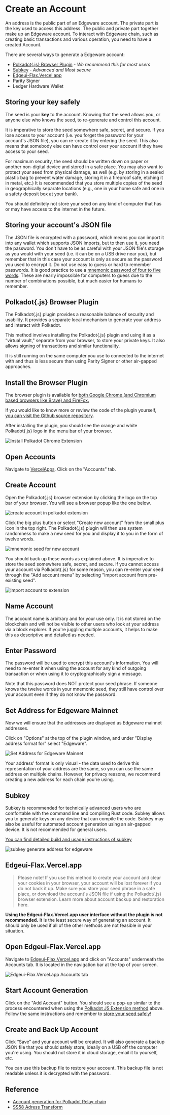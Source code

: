 # Create an Account <a href="Create-an-account" id="Create-an-account"></a>

An address is the public part of an Edgeware account. The private part is the key used to access this address. The public and private part together make up an Edgeware account. To interact with Edgeware chain, such as creating basic transactions and various operation, you need to have a created Account.

There are several ways to generate a Edgeware account:

* [Polkadot{.js} Browser Plugin](create-an-account.md#Polkadot{.js}-Browser-Plugin) - _We recommend this for most users_
* [Subkey](create-an-account.md#subkey) - _Advanced and Most secure_
* [Edgeui-Flax.Vercel.app](create-an-account.md#Edgeui-Flax)
* Parity Signer
* Ledger Hardware Wallet

## Storing your key safely<a href="Storing-your-key-safely" id="Storing-your-key-safely"></a>

The seed is your **key** to the account. Knowing that the seed allows you, or anyone else who knows the seed, to re-generate and control this account.

It is imperative to store the seed somewhere safe, secret, and secure. If you lose access to your account (i.e. you forget the password for your account's JSON file), you can re-create it by entering the seed. This also means that somebody else can have control over your account if they have access to your seed.

For maximum security, the seed should be written down on paper or another non-digital device and stored in a safe place. You may also want to protect your seed from physical damage, as well (e.g. by storing in a sealed plastic bag to prevent water damage, storing it in a fireproof safe, etching it in metal, etc.) It is recommended that you store multiple copies of the seed in geographically separate locations (e.g., one in your home safe and one in a safety deposit box at your bank).

You should definitely not store your seed on any kind of computer that has or may have access to the internet in the future.

## Storing your account's JSON file<a href="Storing-your-account's-JSON-file" id="Storing-your-account's-JSON-file"></a>

The JSON file is encrypted with a password, which means you can import it into any wallet which supports JSON imports, but to then use it, you need the password. You don't have to be as careful with your JSON file's storage as you would with your seed (i.e. it can be on a USB drive near you), but remember that in this case your account is only as secure as the password you used to encrypt it. Do not use easy to guess or hard to remember passwords. It is good practice to use a [mnemonic password of four to five words](https://xkcd.com/936/). These are nearly impossible for computers to guess due to the number of combinations possible, but much easier for humans to remember.

## Polkadot{.js} Browser Plugin<a href="Polkadot{.js}-Browser-Plugin" id="Polkadot{.js}-Browser-Plugin"></a>

The Polkadot{.js} plugin provides a reasonable balance of security and usability. It provides a separate local mechanism to generate your address and interact with Polkadot.

This method involves installing the Polkadot{.js} plugin and using it as a “virtual vault," separate from your browser, to store your private keys. It also allows signing of transactions and similar functionality.

It is still running on the same computer you use to connected to the internet with and thus is less secure than using Parity Signer or other air-gapped approaches.

## Install the Browser Plugin<a href="Install-the-Browser-Plugin" id="Install-the-Browser-Plugin"></a>

The browser plugin is available for [both Google Chrome (and Chromium based browsers like Brave) and FireFox.](https://polkadot.js.org/extension/)

If you would like to know more or review the code of the plugin yourself, [you can visit the Github source repository](https://github.com/polkadot-js/extension).

After installing the plugin, you should see the orange and white Polkadot{.js} logo in the menu bar of your browser.

![Install Polkadot Chrome Extension](<../../.gitbook/assets/install\_polkadot\_chrome\_extension (1).png>)

## Open Accounts<a href="Open-Accounts" id="Open-Accounts"></a>

Navigate to [VercelApps](https://edgeui-flax.vercel.app/?rpc=wss%3A%2F%2Fmainnet1.edgewa.re#/explorer). Click on the "Accounts" tab.

## Create Account<a href="Create-Account" id="Create-Account"></a>

Open the Polkadot{.js} browser extension by clicking the logo on the top bar of your browser. You will see a browser popup like the one below.

![create account in polkadot extension](../../.gitbook/assets/create\_account\_in\_extension.png)

Click the big plus button or select "Create new account" from the small plus icon in the top right. The Polkadot{.js} plugin will then use system randomness to make a new seed for you and display it to you in the form of twelve words.

![mnemonic seed for new account](../../.gitbook/assets/mnemonic\_seed\_for\_new\_account.png)

You should back up these words as explained above. It is imperative to store the seed somewhere safe, secret, and secure. If you cannot access your account via Polkadot{.js} for some reason, you can re-enter your seed through the "Add account menu" by selecting "Import account from pre-existing seed".

![import account to extension](../../.gitbook/assets/import\_account\_to\_extension.png)

## Name Account<a href="Name-Account" id="Name-Account"></a>

The account name is arbitrary and for your use only. It is not stored on the blockchain and will not be visible to other users who look at your address via a block explorer. If you're juggling multiple accounts, it helps to make this as descriptive and detailed as needed.

## Enter Password<a href="Enter-Password" id="Enter-Password"></a>

The password will be used to encrypt this account's information. You will need to re-enter it when using the account for any kind of outgoing transaction or when using it to cryptographically sign a message.

Note that this password does NOT protect your seed phrase. If someone knows the twelve words in your mnemonic seed, they still have control over your account even if they do not know the password.

## Set Address for Edgeware Mainnet<a href="Set-Address-for-Edgeware-Mainnet" id="Set-Address-for-Edgeware-Mainnet"></a>

Now we will ensure that the addresses are displayed as Edgeware mainnet addresses.

Click on "Options" at the top of the plugin window, and under "Display address format for" select "Edgeware".

![Set Address for Edgeware Mainnet](../../.gitbook/assets/set\_address\_for\_edgeware\_mainnet.png)

Your address' format is only visual - the data used to derive this representation of your address are the same, so you can use the same address on multiple chains. However, for privacy reasons, we recommend creating a new address for each chain you're using.

## Subkey<a href="Subkey" id="Subkey"></a>

Subkey is recommended for technically advanced users who are comfortable with the command line and compiling Rust code. Subkey allows you to generate keys on any device that can compile the code. Subkey may also be useful for automated account generation using an air-gapped device. It is not recommended for general users.

[You can find detailed build and usage instructions of subkey](https://github.com/paritytech/substrate/tree/master/bin/utils/subkey)

![subkey generate address for edgeware](<../../.gitbook/assets/subkey\_generate\_address\_for\_edgeware (1).png>)

## Edgeui-Flax.Vercel.app<a href="Edgeui-Flax.Vercel.app" id="Edgeui-Flax"></a>

> Please note! If you use this method to create your account and clear your cookies in your browser, your account will be lost forever if you do not back it up. Make sure you store your seed phrase in a safe place, or download the account's JSON file if using the Polkadot{.js} browser extension. Learn more about account backup and restoration here.

**Using the Edgeui-Flax.Vercel.app user interface without the plugin is not recommended.** It is the least secure way of generating an account. It should only be used if all of the other methods are not feasible in your situation.

## Open Edgeui-Flax.Vercel.app<a href="Open-Edgeui-Flax.Vercel.app" id="Open-Edgeui-Flax.Vercel.app"></a>

Navigate to [Edgeui-Flax.Vercel.app](https://edgeui-flax.vercel.app/?rpc=wss%3A%2F%2Fmainnet1.edgewa.re#/accounts) and click on "Accounts" underneath the Accounts tab. It is located in the navigation bar at the top of your screen.

![Edgeui-Flax.Vercel.app Accounts tab](https://user-images.githubusercontent.com/44712760/123108135-646a4100-d3f7-11eb-9ec0-c0ba2659964c.png)

## Start Account Generation<a href="Start-Account-Generation" id="Start-Account-Generation"></a>

Click on the "Add Account" button. You should see a pop-up similar to the process encountered when using the [Polkadot JS Extension method](create-an-account.md#polkadotjs-browser-plugin) above. Follow the same instructions and remember to [store your seed safely](create-an-account.md#storing-your-key-safely)!

## Create and Back Up Account<a href="Create-and-Back-Up-Account" id="Create-and-Back-Up-Account"></a>

Click “Save” and your account will be created. It will also generate a backup JSON file that you should safely store, ideally on a USB off the computer you're using. You should not store it in cloud storage, email it to yourself, etc.

You can use this backup file to restore your account. This backup file is not readable unless it is decrypted with the password.

## Reference<a href="Reference" id="Reference"></a>

* [Account generation for Polkadot Relay chain](https://wiki.polkadot.network/docs/en/learn-account-generation)
* [SS58 Adress Transform](https://polkadot.subscan.io/tools/ss58\_transform)

